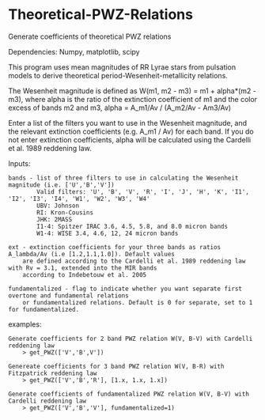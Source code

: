 # Theoretical-PWZ-Relations
Generate coefficients of theoretical PWZ relations

Dependencies: Numpy, matplotlib, scipy

This program uses mean magnitudes of RR Lyrae stars from pulsation models to derive theoretical 
period-Wesenheit-metallicity relations. 

The Wesenheit magnitude is defined as W(m1, m2 - m3) = m1 + alpha*(m2 - m3), where 
alpha is the ratio of the extinction coefficient of m1 and the color excess of bands m2 and m3,
alpha = A_m1/Av / (A_m2/Av - Am3/Av)

Enter a list of the filters you want to use in the Wesenheit magnitude, and
the relevant extinction coefficients (e.g. A_m1 / Av) for each band. If you do not enter extinction coefficients,
alpha will be calculated using the Cardelli et al. 1989 reddening law. 

Inputs: 
    
    bands - list of three filters to use in calculating the Wesenheit magnitude (i.e. ['U','B','V'])
            Valid filters: 'U', 'B', 'V', 'R', 'I', 'J', 'H', 'K', 'I1', 'I2', 'I3', 'I4', 'W1', 'W2', 'W3', 'W4'
            UBV: Johnson
            RI: Kron-Cousins
            JHK: 2MASS
            I1-4: Spitzer IRAC 3.6, 4.5, 5.8, and 8.0 micron bands
            W1-4: WISE 3.4, 4.6, 12, 24 micron bands

    ext - extinction coefficients for your three bands as ratios A_lambda/Av (i.e [1.2,1.1,1.0]). Default values 
        are defined according to the Cardelli et al. 1989 reddening law with Rv = 3.1, extended into the MIR bands 
        according to Indebetouw et al. 2005
    
    fundamentalized - flag to indicate whether you want separate first overtone and fundamental relations
        or fundamentalized relations. Default is 0 for separate, set to 1 for fundamentalized.


examples:

    Generate coefficients for 2 band PWZ relation W(V, B-V) with Cardelli reddening law
        > get_PWZ(['V','B',V'])

    Genereate coefficients for 3 band PWZ relation W(V, B-R) with Fitzpatrick reddening law
        > get_PWZ(['V','B','R'], [1.x, 1.x, 1.x])

    Generate coefficients of fundamentalized PWZ relation W(V, B-V) with Cardelli reddening law 
        > get_PWZ(['V','B','V'], fundamentalized=1)
